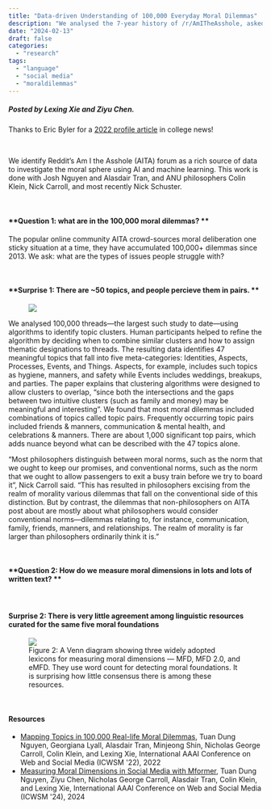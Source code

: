 ```yaml
---
title: "Data-driven Understanding of 100,000 Everyday Moral Dilemmas"
description: "We analysed the 7-year history of /r/AmITheAsshole, asked two questions and got two surprising answers."
date: "2024-02-13"
draft: false
categories:
  - "research"
tags:
  - "language"
  - "social media"
  - "moraldilemmas"
---
```


##### Posted by _Lexing Xie_ and _Ziyu Chen_. <br /> 
Thanks to Eric Byler for a [2022 profile article](https://comp.anu.edu.au/news/2022/07/01/algorithms-reveal-human-nature-100k-moral-dilemmas/) in college news! 
<p />

<br/>

We identify Reddit’s Am I the Asshole (AITA) forum as a rich source of data to investigate the moral sphere using AI and machine learning.
This work is done with Josh Nguyen and Alasdair Tran, and ANU philosophers Colin Klein, Nick Carroll, and most recently Nick Schuster. 

<!--more-->

<br/>

#### **Question 1: what are in the 100,000 moral dilemmas? **

The popular online community AITA crowd-sources moral deliberation one sticky situation at a time, they have accumulated 100,000+ dilemmas since 2013. 
We ask: what are the types of issues people struggle with? 

<br/>

#### **Surprise 1: There are ~50 topics, and people percieve them in pairs. **

<figure class="asn-fig asn-left" style="max-width: 750px;">
    <img src="/img/AITA_treemap.png">
</figure>

We analysed 100,000 threads—the largest such study to date—using algorithms to identify topic clusters. 
Human participants helped to refine the algorithm by deciding when to combine similar clusters and how to assign thematic designations to threads.
The resulting data identifies 47 meaningful topics that fall into five meta-categories: 
Identities, Aspects, Processes, Events, and Things. Aspects, for example, includes such topics as 
hygiene, manners, and safety while Events includes weddings, breakups, and parties.
The paper explains that clustering algorithms were designed to allow clusters to overlap, 
“since both the intersections and the gaps between two intuitive clusters (such as family and money) may be meaningful and interesting”.
We found that most moral dilemmas included combinations of topics called topic pairs. 
Frequently occurring topic pairs included friends & manners, communication & mental health, and celebrations & manners.
There are about 1,000 significant top pairs, which adds nuance beyond what can be described with the 47 topics alone. 

“Most philosophers distinguish between moral norms, such as the norm that we ought to keep our promises, and conventional norms, 
such as the norm that we ought to allow passengers to exit a busy train before we try to board it”, Nick Carroll said. 
“This has resulted in philosophers excising from the realm of morality various dilemmas that fall on the conventional side of this distinction. 
But by contrast, the dilemmas that non-philosophers on AITA post about are mostly about what philosophers would consider conventional norms—dilemmas 
relating to, for instance, communication, family, friends, manners, and relationships. 
The realm of morality is far larger than philosophers ordinarily think it is.”

<br/>

#### **Question 2: How do we measure moral dimensions in lots and lots of written text? **



<br/>

#### **Surprise 2: There is very little agreement among linguistic resources curated for the same five moral foundations**

<figure class="asn-fig asn-left" style="max-width: 550px;">
    <img src="/img/MFD_venndiagram.png">
    <figcaption>
    Figure 2: A Venn diagram showing three widely adopted lexicons for measuring moral dimensions — MFD, MFD 2.0, and eMFD. 
      They use word count for detecting moral foundations. It is surprising how little consensus there is among these resources. 
    </figcaption>
</figure>


<br/>

#### **Resources**

* [Mapping Topics in 100,000 Real-life Moral Dilemmas](https://arxiv.org/abs/2203.16762), Tuan Dung Nguyen, Georgiana Lyall, Alasdair Tran, Minjeong Shin, Nicholas George Carroll, Colin Klein, and Lexing Xie, International AAAI Conference on Web and Social Media (ICWSM '22), 2022
* [Measuring Moral Dimensions in Social Media with Mformer](https://arxiv.org/abs/2311.10219), Tuan Dung Nguyen, Ziyu Chen, Nicholas George Carroll, Alasdair Tran, Colin Klein, and Lexing Xie, International AAAI Conference on Web and Social Media (ICWSM '24), 2024
